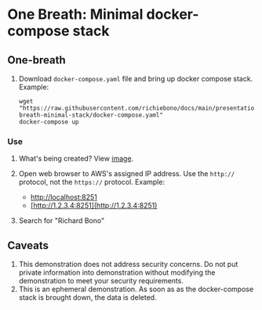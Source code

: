 # One Breath: Minimal docker-compose stack

## One-breath

1. Download `docker-compose.yaml` file and bring up docker compose stack.
   Example:

    ```console
    wget "https://raw.githubusercontent.com/richiebono/docs/main/presentations/one-breath-minimal-stack/docker-compose.yaml"
    docker-compose up

    ```

### Use

1. What's being created?
   View [image](https://github.com/richiebono/docker-compose-demo/blob/main/docs/img-architecture/architecture.png).

1. Open web browser to AWS's assigned IP address.
   Use the `http://` protocol, not the `https://` protocol.
   Example:

   - [http://localhost:8251](http://localhost:8251)
   - [http://1.2.3.4:8251](http://1.2.3.4:8251)

1. Search for "Richard Bono"

## Caveats

1. This demonstration does not address security concerns.
   Do not put private information into demonstration without
   modifying the demonstration to meet your security requirements.
1. This is an ephemeral demonstration.
   As soon as as the docker-compose stack is brought down,
   the data is deleted.
